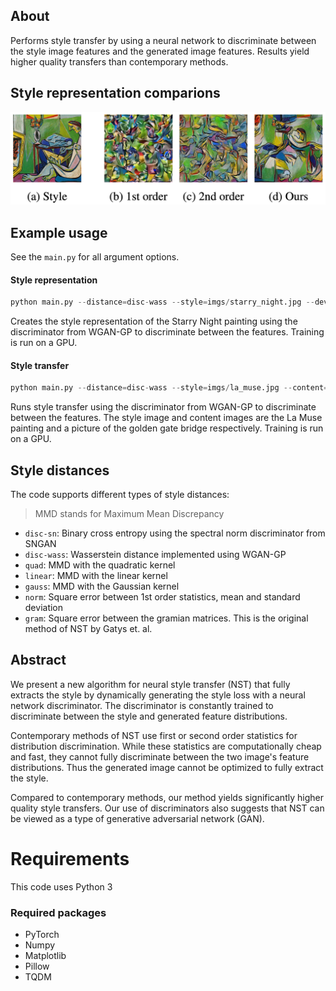 ## About
Performs style transfer by using a neural network to discriminate between the style image features and the generated image features. Results yield higher quality transfers than contemporary methods. 

## Style representation comparions
![style representation](imgs/style_rep.png)

## Example usage
See the `main.py` for all argument options.

#### Style representation
```python
python main.py --distance=disc-wass --style=imgs/starry_night.jpg --device=cuda
```
Creates the style representation of the Starry Night painting using the discriminator from WGAN-GP to discriminate between the features.
Training is run on a GPU.

#### Style transfer
```python
python main.py --distance=disc-wass --style=imgs/la_muse.jpg --content=imgs/golden_gate.jpg --device=cuda
```
Runs style transfer using the discriminator from WGAN-GP to discriminate between the features. 
The style image and content images are the La Muse painting and a picture of the golden gate bridge respectively. 
Training is run on a GPU.

## Style distances
The code supports different types of style distances:
> MMD stands for Maximum Mean Discrepancy
* `disc-sn`: Binary cross entropy using the spectral norm discriminator from SNGAN
* `disc-wass`: Wasserstein distance implemented using WGAN-GP
* `quad`: MMD with the quadratic kernel
* `linear`: MMD with the linear kernel
* `gauss`: MMD with the Gaussian kernel
* `norm`: Square error between 1st order statistics, mean and standard deviation
* `gram`: Square error between the gramian matrices. This is the original method of NST by Gatys et. al.

## Abstract
We present a new algorithm for neural style transfer (NST) that fully extracts the style by dynamically generating the style loss with a neural network discriminator. The discriminator is constantly trained to discriminate between the style and generated feature distributions. 

Contemporary methods of NST use first or second order statistics for distribution discrimination. While these statistics are computationally cheap and fast, they cannot fully discriminate between the two image's feature distributions. Thus the generated image cannot be optimized to fully extract the style. 

Compared to contemporary methods, our method yields significantly higher quality style transfers. Our use of discriminators also suggests that NST can be viewed as a type of generative adversarial network (GAN).

# Requirements
This code uses Python 3

### Required packages
* PyTorch
* Numpy
* Matplotlib
* Pillow
* TQDM
